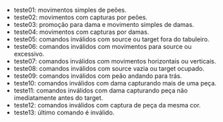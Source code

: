 * teste01: movimentos simples de peões.
* teste02: movimentos com capturas por peões.
* teste03: promoção para dama e movimento simples de damas.
* teste04: movimentos com capturas por damas.
* teste05: comandos inválidos com source ou target fora do tabuleiro.
* teste06: comandos inválidos com movimentos para source ou excessivo.
* teste07: comandos inválidos com movimentos horizontais ou verticais.
* teste08: comandos inválidos com source vazia ou target ocupado.
* teste09: comandos inválidos com peão andando para trás.
* teste10: comandos inválidos com dama capturando mais de uma peça.
* teste11: comandos inválidos com dama capturando peça não imediatamente antes do target.
* teste12: comandos inválidos com captura de peça da mesma cor.
* teste13: último comando é inválido.
